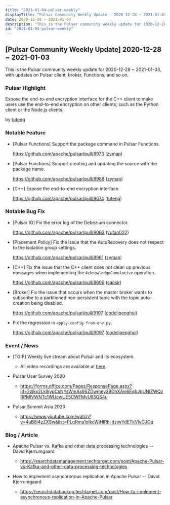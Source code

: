 ```yaml
---
title: "2021-01-04-pulsar-weekly"
displayTitle: "Pulsar Community Weekly Update - 2020-12-28 ~ 2021-01-03"
date: 2020-12-28 ~ 2021-01-03
description: "This is the Pulsar community weekly update for 2020-12-28 ~ 2021-01-03, with updates on Pulsar client, broker, Functions, and so on."
id: "2021-01-04-pulsar-weekly"
---
```


## [Pulsar Community Weekly Update] 2020-12-28 ~ 2021-01-03

This is the Pulsar community weekly update for 2020-12-28 ~ 2021-01-03, with updates on Pulsar client, broker, Functions, and so on.

### Pulsar Highlight

Expose the end-to-end encryption interface for the C++ client to make users use the end-to-end encryption on other clients, such as the Python client or the Node.js clients.

by [tuteng](https://github.com/tuteng)

### Notable Feature

- [Pulsar Functions] Support the package command in Pulsar Functions.

    https://github.com/apache/pulsar/pull/8973 ([zymap](https://github.com/zymap))

- [Pulsar Functions] Support creating and updating the source with the package name.

    https://github.com/apache/pulsar/pull/8988  ([zymap](https://github.com/zymap))

- [C++] Expose the end-to-end encryption interface.

    https://github.com/apache/pulsar/pull/9074 ([tuteng](https://github.com/tuteng))

### Notable Bug Fix

- [Pulsar IO] Fix the error log of the Debezium connector.

    https://github.com/apache/pulsar/pull/9063 ([yufan022](https://github.com/yufan022))

- [Placement Policy] Fix the issue that the AutoRecovery does not respect to the isolation group settings.

    https://github.com/apache/pulsar/pull/8961  ([zymap](https://github.com/zymap))

- [C++] Fix the issue that the C++ client does not clean up previous messages when implementing the `AcknowledgeCumulative` operation.

    https://github.com/apache/pulsar/pull/8606 ([saosir](https://github.com/saosir))

- [Broker] Fix the issue that occurs when the master broker wants to subscribe to a partitioned non-persistent topic with the topic auto-creation being disabled.

    https://github.com/apache/pulsar/pull/9107 ([codelipenghui](https://github.com/codelipenghui))

- Fix the regression in `apply-config-from-env.py`.

    https://github.com/apache/pulsar/pull/9097 ([codelipenghui](https://github.com/codelipenghui))

### Event / News

- [TGIP] Weekly live stream about Pulsar and its ecosystem.

  - All video recordings are available at [here](https://streamnative.io/resource#tgip).

- Pulsar User Survey 2020

  - https://forms.office.com/Pages/ResponsePage.aspx?id=2zjkx2LkIkypCsNYsWmAs96ZDwmey39DhXAvi6EqbJpUNlZWQzRPMlVWNTc1WUcwUE5CWFMyUlI3QS4u

- Pulsar Summit Asia 2020

   - https://www.youtube.com/watch?v=4uB8i4zZXSw&list=PLqRma1oIkcWjHlRb-dzjwYdETkVlyCJOq

### Blog / Article

- Apache Pulsar vs. Kafka and other data processing technologies -- David Kjerrumgaard

    - https://searchdatamanagement.techtarget.com/post/Apache-Pulsar-vs-Kafka-and-other-data-processing-technologies

- How to implement asynchronous replication in Apache Pulsar -- David Kjerrumgaard

    - https://searchdatabackup.techtarget.com/post/How-to-implement-asynchronous-replication-in-Apache-Pulsar
